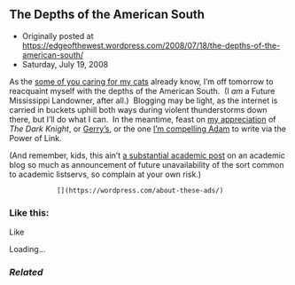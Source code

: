 ## The Depths of the American South

 * Originally posted at https://edgeofthewest.wordpress.com/2008/07/18/the-depths-of-the-american-south/
 * Saturday, July 19, 2008

As the [some of you caring for my cats](http://tonguebutnodoor.net/) already know, I’m off tomorrow to reacquaint myself with the depths of the American South.  (I _am_ a Future Mississippi Landowner, after all.)  Blogging may be light, as the internet is carried in buckets uphill both ways during violent thunderstorms down there, but I’ll do what I can.  In the meantime, feast on [my appreciation](http://acephalous.typepad.com/acephalous/2008/07/the-dark-knight.html) of _The Dark Knight_, or [Gerry’s](http://gerrycanavan.blogspot.com/2008/07/dark-knight.html), or the one [I’m compelling Adam](http://www.adamkotsko.com/weblog/2008/07/friday-afternoon-confessional-hella.html) to write via the Power of Link.

(And remember, kids, this ain’t [a substantial academic post](https://edgeofthewest.wordpress.com/2008/07/18/line-jumping-and-emotional-strategies/#comment-15312) on an academic blog so much as announcement of future unavailability of the sort common to academic listservs, so complain at your own risk.)

		

			

				[](https://wordpress.com/about-these-ads/)
				

					
				

			

		

### Like this:

Like

 
Loading...

[]()

### _Related_

